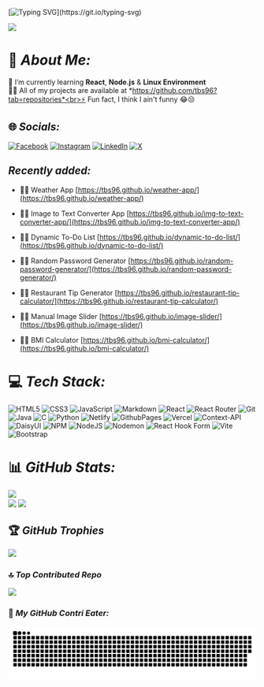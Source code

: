 [![Typing SVG](https://readme-typing-svg.demolab.com?font=consolas&weight=900&size=30&duration=4500&pause=500&color=AAFFF0&center=true&vCenter=true&random=false&width=1000&height=50&lines=Hi+there!+%F0%9F%91%8B;I'm+Prantik!;A+passionate+Web+Developer;From+Kolkata%2C+India.)](https://git.io/typing-svg)

[![](https://visitcount.itsvg.in/api?id=tbs96&icon=10&color=13)](https://visitcount.itsvg.in)

# 💫 *About Me:*
🌱 I’m currently learning **React**, **Node.js** & **Linux Environment**<br>👨‍💻 All of my projects are available at *https://github.com/tbs96?tab=repositories*<br>⚡ Fun fact, I think I ain't funny 😂😒

## 🌐 *Socials:*
[![Facebook](https://img.shields.io/badge/Facebook-%231877F2.svg?logo=Facebook&logoColor=white)](https://facebook.com/theblacksheep96) [![Instagram](https://img.shields.io/badge/Instagram-%23E4405F.svg?logo=Instagram&logoColor=white)](https://instagram.com/9.theblacksheep.6) [![LinkedIn](https://img.shields.io/badge/LinkedIn-%230077B5.svg?logo=linkedin&logoColor=white)](https://linkedin.com/in/prantikghosh96/) [![X](https://img.shields.io/badge/X-black.svg?logo=X&logoColor=white)](https://x.com/9theblacksheep6) 

## *Recently added:*

- 👨‍💻 Weather App [https://tbs96.github.io/weather-app/](https://tbs96.github.io/weather-app/)

- 👨‍💻 Image to Text Converter App [https://tbs96.github.io/img-to-text-converter-app/](https://tbs96.github.io/img-to-text-converter-app/)

- 👨‍💻 Dynamic To-Do List [https://tbs96.github.io/dynamic-to-do-list/](https://tbs96.github.io/dynamic-to-do-list/)

- 👨‍💻 Random Password Generator [https://tbs96.github.io/random-password-generator/](https://tbs96.github.io/random-password-generator/)

- 👨‍💻 Restaurant Tip Generator [https://tbs96.github.io/restaurant-tip-calculator/](https://tbs96.github.io/restaurant-tip-calculator/)

- 👨‍💻 Manual Image Slider [https://tbs96.github.io/image-slider/](https://tbs96.github.io/image-slider/)

- 👨‍💻 BMI Calculator [https://tbs96.github.io/bmi-calculator/](https://tbs96.github.io/bmi-calculator/)

# 💻 *Tech Stack:*
![HTML5](https://img.shields.io/badge/html5-%23E34F26.svg?style=for-the-badge&logo=html5&logoColor=white) ![CSS3](https://img.shields.io/badge/css3-%231572B6.svg?style=for-the-badge&logo=css3&logoColor=white) ![JavaScript](https://img.shields.io/badge/javascript-%23323330.svg?style=for-the-badge&logo=javascript&logoColor=%23F7DF1E) ![Markdown](https://img.shields.io/badge/markdown-%23000000.svg?style=for-the-badge&logo=markdown&logoColor=white) ![React](https://img.shields.io/badge/react-%2320232a.svg?style=for-the-badge&logo=react&logoColor=%2361DAFB) ![React Router](https://img.shields.io/badge/React_Router-CA4245?style=for-the-badge&logo=react-router&logoColor=white) ![Git](https://img.shields.io/badge/git-%23F05033.svg?style=for-the-badge&logo=git&logoColor=white) ![Java](https://img.shields.io/badge/java-%23ED8B00.svg?style=for-the-badge&logo=openjdk&logoColor=white) ![C](https://img.shields.io/badge/c-%2300599C.svg?style=for-the-badge&logo=c&logoColor=white) ![Python](https://img.shields.io/badge/python-3670A0?style=for-the-badge&logo=python&logoColor=ffdd54) ![Netlify](https://img.shields.io/badge/netlify-%23000000.svg?style=for-the-badge&logo=netlify&logoColor=#00C7B7) ![GithubPages](https://img.shields.io/badge/github%20pages-121013?style=for-the-badge&logo=github&logoColor=white) ![Vercel](https://img.shields.io/badge/vercel-%23000000.svg?style=for-the-badge&logo=vercel&logoColor=white) ![Context-API](https://img.shields.io/badge/Context--Api-000000?style=for-the-badge&logo=react) ![DaisyUI](https://img.shields.io/badge/daisyui-5A0EF8?style=for-the-badge&logo=daisyui&logoColor=white) ![NPM](https://img.shields.io/badge/NPM-%23CB3837.svg?style=for-the-badge&logo=npm&logoColor=white) ![NodeJS](https://img.shields.io/badge/node.js-6DA55F?style=for-the-badge&logo=node.js&logoColor=white) ![Nodemon](https://img.shields.io/badge/NODEMON-%23323330.svg?style=for-the-badge&logo=nodemon&logoColor=%BBDEAD) ![React Hook Form](https://img.shields.io/badge/React%20Hook%20Form-%23EC5990.svg?style=for-the-badge&logo=reacthookform&logoColor=white) ![Vite](https://img.shields.io/badge/vite-%23646CFF.svg?style=for-the-badge&logo=vite&logoColor=white) ![Bootstrap](https://img.shields.io/badge/bootstrap-%238511FA.svg?style=for-the-badge&logo=bootstrap&logoColor=white)

# 📊 *GitHub Stats:*
![](https://github-readme-stats.vercel.app/api?username=tbs96&theme=radical&hide_border=true&include_all_commits=false&count_private=false)<br/>
![](https://github-readme-streak-stats.herokuapp.com/?user=tbs96&theme=radical&hide_border=true)
![](https://github-readme-stats.vercel.app/api/top-langs/?username=tbs96&theme=radical&hide_border=true&include_all_commits=false&count_private=false&layout=compact)

## 🏆 *GitHub Trophies*
![](https://github-profile-trophy.vercel.app/?username=tbs96&theme=radical&no-frame=false&no-bg=true&margin-w=4)

### 🔝 *Top Contributed Repo*
![](https://github-contributor-stats.vercel.app/api?username=tbs96&limit=5&theme=radical&combine_all_yearly_contributions=true)

### 🐍 *My GitHub Contri Eater:*

![snake gif](https://github.com/TBS96/TBS96/blob/output/github-contribution-grid-snake-dark.svg)



<!-- Proudly created with GPRM ( https://gprm.itsvg.in ) -->
